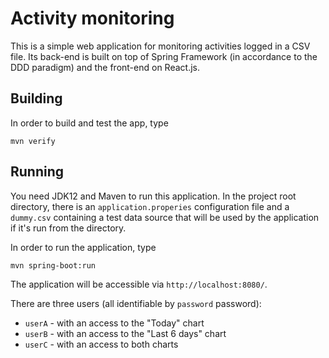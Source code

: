 # Activity monitoring

This is a simple web application for monitoring activities logged in a CSV file. Its back-end is built on top of Spring Framework
(in accordance to the DDD paradigm) and the front-end on React.js. 

## Building

In order to build and test the app, type

```
mvn verify
```

## Running

You need JDK12 and Maven to run this application. In the project root directory, there is an `application.properies` configuration
file and a `dummy.csv` containing a test data source that will be used by the application if it's run from the directory. 

In order to run the application, type

```
mvn spring-boot:run
``` 

The application will be accessible via `http://localhost:8080/`.

There are three users (all identifiable by `password` password):
* `userA` - with an access to the "Today" chart
* `userB` - with an access to the "Last 6 days" chart
* `userC` - with an access to both charts